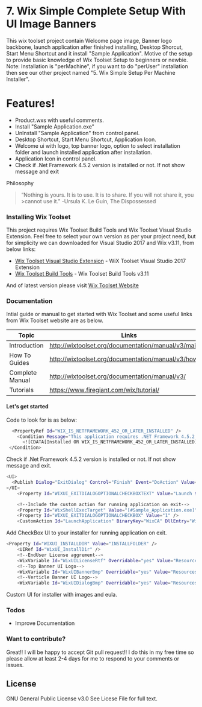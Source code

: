 # 7. Wix Simple Complete Setup With UI Image Banners

This wix toolset project contain Welcome page image, Banner logo backbone, launch application after finished installing, Desktop Shorcut, Start Menu Shortcut and it install "Sample Application". Motive of the setup to provide basic knowledge of Wix Toolset Setup to beginners or newbie. Note: Installation is "perMachine", if you want to do "perUser" installation then see our other project named "5. Wix Simple Setup Per Machine Installer".

# Features!
  - Product.wxs with useful comments.
  - Install "Sample Application.exe"
  - UnInstall "Sample Application" from control panel.
  - Desktop Shortcut, Start Menu Shortcut, Application Icon.
  - Welcome ui with logo, top banner logo, option to select installation folder and launch installed application after installation.
  - Application Icon in control panel.
  - Check if .Net Framework 4.5.2 version is installed or not. If not show message and exit

Philosophy
>“Nothing is yours. It is to use. It is to share. If you will not share it, you >cannot use it.” 
> -Ursula K. Le Guin, The Dispossessed

### Installing Wix Toolset

This project requires Wix Toolset Build Tools and Wix Toolset Visual Studio Extension. Feel free to select your own version as per your project need, but for simplicity we can downloaded for Visual Studio 2017 and Wix v3.11, from below links:

* [Wix Toolset Visual Studio Extension](https://marketplace.visualstudio.com/vsgallery/2eb3402e-ea6d-4dcd-8340-c88435e54ea9) - WiX Toolset Visual Studio 2017 Extension
* [Wix Toolset Build Tools](http://wixtoolset.org/releases/v3.11/stable) - Wix Toolset Build Tools v3.11

And of latest version please visit [Wix Toolset Website](http://wixtoolset.org/releases/)


### Documentation

Intial guide or manual to get started with Wix Toolset and some useful links from Wix Toolset website are as below.

| Topic | Links |
| ------ | ------ |
| Introduction | http://wixtoolset.org/documentation/manual/v3/main/ |
| How To Guides | http://wixtoolset.org/documentation/manual/v3/howtos/ |
| Complete Manual | http://wixtoolset.org/documentation/manual/v3/ |
| Tutorials | https://www.firegiant.com/wix/tutorial/ |

#### Let's get started

Code to look for is as below:
```sh
  <PropertyRef Id="WIX_IS_NETFRAMEWORK_452_OR_LATER_INSTALLED" />
    <Condition Message="This application requires .NET Framework 4.5.2 Please install the .NET Framework then run this installer again.">
      <![CDATA[Installed OR WIX_IS_NETFRAMEWORK_452_OR_LATER_INSTALLED]]>
 </Condition>
```
Check if .Net Framework 4.5.2 version is installed or not. If not show message and exit.

```sh
<UI>
  <Publish Dialog="ExitDialog" Control="Finish" Event="DoAction" Value="LaunchApplication">WIXUI_EXITDIALOGOPTIONALCHECKBOX = 1 and NOT Installed</Publish>
</UI>
    <Property Id="WIXUI_EXITDIALOGOPTIONALCHECKBOXTEXT" Value="Launch $(var.Name)" />

    <!--Include the custom action for running application on exit-->
    <Property Id="WixShellExecTarget" Value="[#Sample_Application.exe]" />
    <Property Id="WIXUI_EXITDIALOGOPTIONALCHECKBOX" Value="1" />
    <CustomAction Id="LaunchApplication" BinaryKey="WixCA" DllEntry="WixShellExec" Impersonate="yes" />
```
Add CheckBox UI to your installer for running application on exit.

```sh
<Property Id="WIXUI_INSTALLDIR" Value="INSTALLFOLDER" />
    <UIRef Id="WixUI_InstallDir" />
    <!--EndUser License aggrement-->
    <WixVariable Id="WixUILicenseRtf" Overridable="yes" Value="Resources\eula.rtf" />
    <!--Top Banner UI Logo-->
    <WixVariable Id="WixUIBannerBmp" Overridable="yes" Value="Resources\TopBanner.jpg" />
    <!--Verticle Banner UI Logo-->
    <WixVariable Id="WixUIDialogBmp" Overridable="yes" Value="Resources\BackgroundLogo.jpg" />
```
Custom UI for installer with images and eula.

### Todos

 - Improve Documentation

### Want to contribute?

Great!! I will be happy to accept Git pull request!! 
I do this in my free time so please allow at least 2-4 days for me to respond to your comments or issues.

License
----
GNU General Public License v3.0
See Licese File for full text.